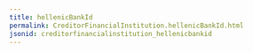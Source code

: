 ```yaml
---
title: hellenicBankId
permalink: CreditorFinancialInstitution.hellenicBankId.html
jsonid: creditorfinancialinstitution_hellenicbankid
---
```

